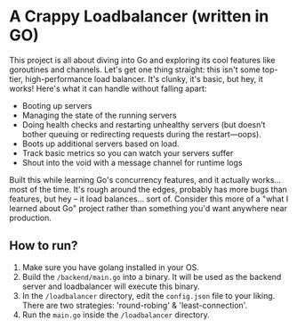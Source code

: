 # A Crappy Loadbalancer (written in GO)
This project is all about diving into Go and exploring its cool features like goroutines and channels. Let's get one thing straight: this isn't some top-tier, high-performance load balancer. It's clunky, it's basic, but hey, it works! Here's what it can handle without falling apart:

- Booting up servers
- Managing the state of the running servers
- Doing health checks and restarting unhealthy servers (but doesn’t bother queuing or redirecting requests during the restart—oops).
- Boots up additional servers based on load.
- Track basic metrics so you can watch your servers suffer
- Shout into the void with a message channel for runtime logs

Built this while learning Go's concurrency features, and it actually works... most of the time. It's rough around the edges, probably has more bugs than features, but hey – it load balances... sort of.
Consider this more of a "what I learned about Go" project rather than something you'd want anywhere near production.

## How to run?
1. Make sure you have golang installed in your OS.
2. Build the `/backend/main.go` into a binary. It will be used as the backend server and loadbalancer will execute this binary. 
3. In the `/loadbalancer` directory, edit the `config.json` file to your liking. There are two strategies: 'round-robing' & 'least-connection'.
4. Run the `main.go` inside the `/loadbalancer` directory.
